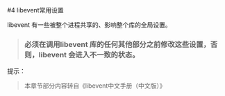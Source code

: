 #4 libevent常用设置

 
 libevent 有一些被整个进程共享的、影响整个库的全局设置。
  
  
  

>### **必须在调用libevent 库的任何其他部分之前修改这些设置，否则，libevent 会进入不一致的状态。**







提示：
>本章节部分内容转自《libevent中文手册（中文版）》